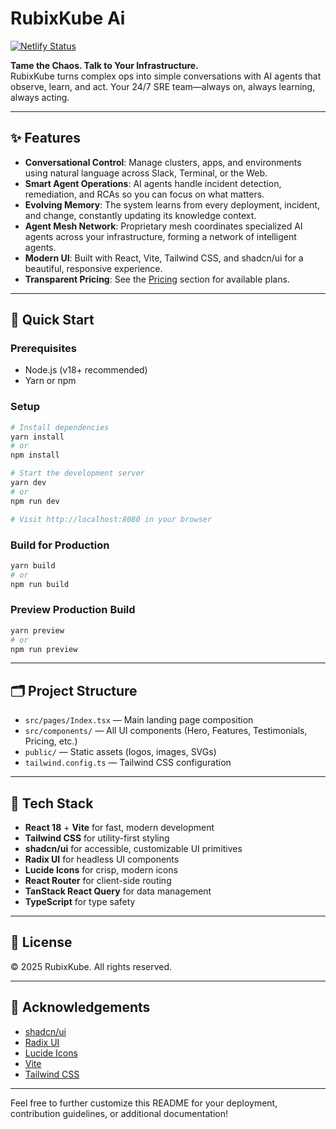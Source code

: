 # RubixKube Ai

[![Netlify Status](https://api.netlify.com/api/v1/badges/54553194-4f95-4c48-9207-4b03e1342ba4/deploy-status?branch=gh-pages)](https://app.netlify.com/sites/spiffy-liger-00cfee/deploys)

**Tame the Chaos. Talk to Your Infrastructure.**  
RubixKube turns complex ops into simple conversations with AI agents that observe, learn, and act. Your 24/7 SRE team—always on, always learning, always acting.

---

## ✨ Features

- **Conversational Control**: Manage clusters, apps, and environments using natural language across Slack, Terminal, or the Web.
- **Smart Agent Operations**: AI agents handle incident detection, remediation, and RCAs so you can focus on what matters.
- **Evolving Memory**: The system learns from every deployment, incident, and change, constantly updating its knowledge context.
- **Agent Mesh Network**: Proprietary mesh coordinates specialized AI agents across your infrastructure, forming a network of intelligent agents.
- **Modern UI**: Built with React, Vite, Tailwind CSS, and shadcn/ui for a beautiful, responsive experience.
- **Transparent Pricing**: See the [Pricing](#pricing) section for available plans.

---

## 🚀 Quick Start

### Prerequisites

- Node.js (v18+ recommended)
- Yarn or npm

### Setup

```bash
# Install dependencies
yarn install
# or
npm install

# Start the development server
yarn dev
# or
npm run dev

# Visit http://localhost:8080 in your browser
```

### Build for Production

```bash
yarn build
# or
npm run build
```

### Preview Production Build

```bash
yarn preview
# or
npm run preview
```

---

## 🗂️ Project Structure

- `src/pages/Index.tsx` — Main landing page composition
- `src/components/` — All UI components (Hero, Features, Testimonials, Pricing, etc.)
- `public/` — Static assets (logos, images, SVGs)
- `tailwind.config.ts` — Tailwind CSS configuration

---

## 🧩 Tech Stack

- **React 18** + **Vite** for fast, modern development
- **Tailwind CSS** for utility-first styling
- **shadcn/ui** for accessible, customizable UI primitives
- **Radix UI** for headless UI components
- **Lucide Icons** for crisp, modern icons
- **React Router** for client-side routing
- **TanStack React Query** for data management
- **TypeScript** for type safety

---

## 📄 License

© 2025 RubixKube. All rights reserved.

---

## 🙏 Acknowledgements

- [shadcn/ui](https://ui.shadcn.com/)
- [Radix UI](https://www.radix-ui.com/)
- [Lucide Icons](https://lucide.dev/)
- [Vite](https://vitejs.dev/)
- [Tailwind CSS](https://tailwindcss.com/)

---

Feel free to further customize this README for your deployment, contribution guidelines, or additional documentation!

